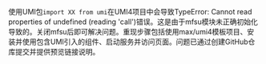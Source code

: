 使用UMI包`import XX from umi`在UMI4项目中会导致TypeError: Cannot read properties of undefined (reading 'call')错误。这是由于mfsu模块未正确初始化导致的。关闭mfsu后即可解决问题。重现步骤包括使用max/umi4模板项目、安装并使用包含UMI引入的组件、启动服务并访问页面。问题已通过创建GitHub仓库提交并提供预览链接说明。
